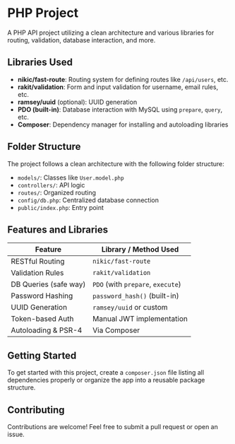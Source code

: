 # PHP Project

A PHP API project utilizing a clean architecture and various libraries for routing, validation, database interaction, and more.

## Libraries Used

* **nikic/fast-route**: Routing system for defining routes like `/api/users`, etc.
* **rakit/validation**: Form and input validation for username, email rules, etc.
* **ramsey/uuid** (optional): UUID generation
* **PDO (built-in)**: Database interaction with MySQL using `prepare`, `query`, etc.
* **Composer**: Dependency manager for installing and autoloading libraries

## Folder Structure

The project follows a clean architecture with the following folder structure:

* `models/`: Classes like `User.model.php`
* `controllers/`: API logic
* `routes/`: Organized routing
* `config/db.php`: Centralized database connection
* `public/index.php`: Entry point

## Features and Libraries

| Feature | Library / Method Used |
| --- | --- |
| RESTful Routing | `nikic/fast-route` |
| Validation Rules | `rakit/validation` |
| DB Queries (safe way) | `PDO` (with `prepare`, `execute`) |
| Password Hashing | `password_hash()` (built-in) |
| UUID Generation | `ramsey/uuid` or custom |
| Token-based Auth | Manual JWT implementation |
| Autoloading & PSR-4 | Via Composer |

## Getting Started

To get started with this project, create a `composer.json` file listing all dependencies properly or organize the app into a reusable package structure.

## Contributing

Contributions are welcome! Feel free to submit a pull request or open an issue.